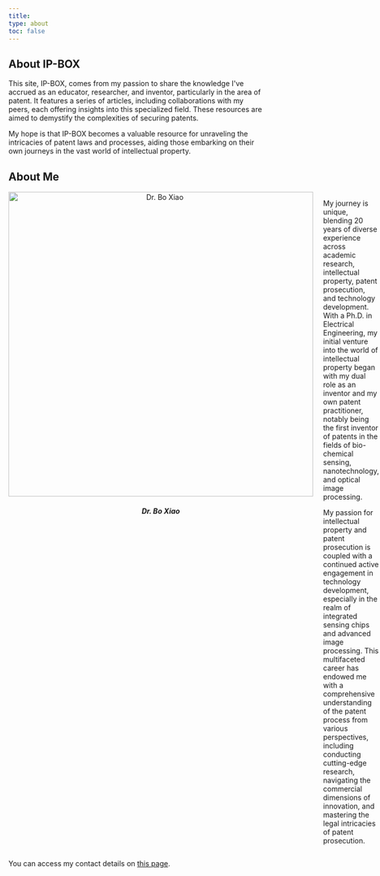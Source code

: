 ```yaml
---
title: 
type: about
toc: false
---
```



## About IP-BOX
This site, IP-BOX, comes from my passion to share the knowledge I've accrued as an educator, researcher, and inventor, particularly in the area of patent. It features a series of articles, including collaborations with my peers, each offering insights into this specialized field. These resources are aimed to demystify the complexities of securing patents. 

My hope is that IP-BOX becomes a valuable resource for unraveling the intricacies of patent laws and processes, aiding those embarking on their own journeys in the vast world of intellectual property.

## About Me

<div style="display: flex; align-items: flex-start;">
    <div style="margin-right: 20px; text-align: center;">
        <img src="/images/me.png" alt="Dr. Bo Xiao" style="width: 600px;">
        <h5>Dr. Bo Xiao</h5>
    </div>
    <div>
        <p>My journey is unique, blending 20 years of diverse experience across academic research, intellectual property, patent prosecution, and technology development. With a Ph.D. in Electrical Engineering, my initial venture into the world of intellectual property began with my dual role as an inventor and my own patent practitioner, notably being the first inventor of patents in the fields of bio-chemical sensing, nanotechnology, and optical image processing.</p>
        <p>My passion for intellectual property and patent prosecution is coupled with a continued active engagement in technology development, especially in the realm of integrated sensing chips and advanced image processing. This multifaceted career has endowed me with a comprehensive understanding of the patent process from various perspectives, including conducting cutting-edge research, navigating the commercial dimensions of innovation, and mastering the legal intricacies of patent prosecution.</p>
    </div>
</div>

You can access my contact details on [this page](https://www.whda.com/professionals/Bo_Xiao/).

